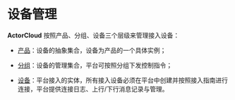 # 设备管理

**ActorCloud** 按照产品、分组、设备三个层级来管理接入设备：

- [产品](product.md)：设备的抽象集合，设备为产品的一个具体实例；

- [分组](group.md)：设备的管理集合，平台可按照分组下发控制指令；

- [设备](device.md)：平台接入的实体，所有接入设备必须在平台中创建并按照接入指南进行连接，平台提供连接日志、上行/下行消息记录与管理。
